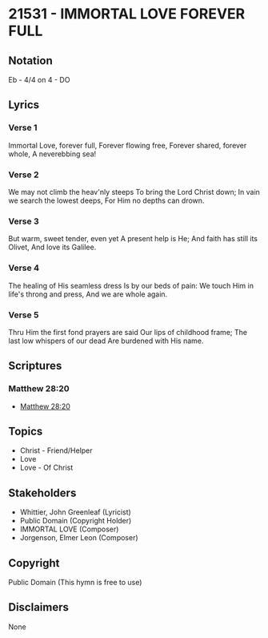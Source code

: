 # 21531 - IMMORTAL LOVE FOREVER FULL

## Notation

Eb - 4/4 on 4 - DO

## Lyrics

### Verse 1

Immortal Love, forever full, Forever flowing free, Forever shared, forever whole, A neverebbing sea!



### Verse 2

We may not climb the heav'nly steeps To bring the Lord Christ down; In vain we search the lowest deeps, For Him no depths can drown.


### Verse 3

But warm, sweet tender, even yet A present help is He; And faith has still its Olivet, And love its Galilee.


### Verse 4

The healing of His seamless dress Is by our beds of pain: We touch Him in life's throng and press, And we are whole again.

### Verse 5

Thru Him the first fond prayers are said Our lips of childhood frame; The last low whispers of our dead Are burdened with His name.


## Scriptures

### Matthew 28:20

- [Matthew 28:20](https://www.biblegateway.com/passage/?search=Matthew%2028%3A20)


## Topics

- Christ - Friend/Helper
- Love
- Love - Of Christ

## Stakeholders

- Whittier, John Greenleaf (Lyricist)
- Public Domain (Copyright Holder)
- IMMORTAL LOVE (Composer)
- Jorgenson, Elmer Leon (Composer)

## Copyright

Public Domain
(This hymn is free to use)

## Disclaimers

None

